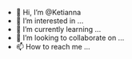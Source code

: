 - 👋 Hi, I’m @Ketianna
- 👀 I’m interested in ...
- 🌱 I’m currently learning ...
- 💞️ I’m looking to collaborate on ...
- 📫 How to reach me ...

<!---
Ketianna/Ketianna is a ✨ special ✨ repository because its `README.md` (this file) appears on your GitHub profile.
You can click the Preview link to take a look at your changes.
--->
